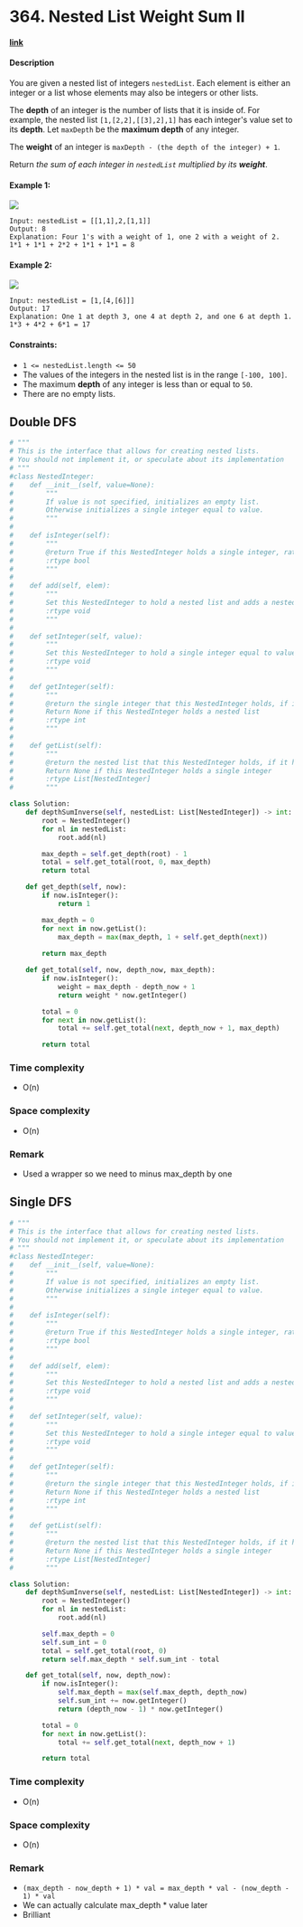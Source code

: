 # 364. Nested List Weight Sum II

#### [link](https://leetcode.com/problems/nested-list-weight-sum-ii/)

#### Description
You are given a nested list of integers `nestedList`. Each element is either an integer or a list whose elements may also be integers or other lists.

The **depth** of an integer is the number of lists that it is inside of. For example, the nested list `[1,[2,2],[[3],2],1]` has each integer's value set to its **depth**. Let `maxDepth` be the **maximum depth** of any integer.

The **weight** of an integer is `maxDepth - (the depth of the integer) + 1`.

Return *the sum of each integer in `nestedList` multiplied by its **weight***.

#### Example 1:
![](https://assets.leetcode.com/uploads/2021/03/27/nestedlistweightsumiiex1.png)
```
Input: nestedList = [[1,1],2,[1,1]]
Output: 8
Explanation: Four 1's with a weight of 1, one 2 with a weight of 2.
1*1 + 1*1 + 2*2 + 1*1 + 1*1 = 8
```
#### Example 2:
![](https://assets.leetcode.com/uploads/2021/03/27/nestedlistweightsumiiex2.png)
```
Input: nestedList = [1,[4,[6]]]
Output: 17
Explanation: One 1 at depth 3, one 4 at depth 2, and one 6 at depth 1.
1*3 + 4*2 + 6*1 = 17
```

#### Constraints:
* `1 <= nestedList.length <= 50`
* The values of the integers in the nested list is in the range `[-100, 100]`.
* The maximum **depth** of any integer is less than or equal to `50`.
* There are no empty lists.

## Double DFS
```python
# """
# This is the interface that allows for creating nested lists.
# You should not implement it, or speculate about its implementation
# """
#class NestedInteger:
#    def __init__(self, value=None):
#        """
#        If value is not specified, initializes an empty list.
#        Otherwise initializes a single integer equal to value.
#        """
#
#    def isInteger(self):
#        """
#        @return True if this NestedInteger holds a single integer, rather than a nested list.
#        :rtype bool
#        """
#
#    def add(self, elem):
#        """
#        Set this NestedInteger to hold a nested list and adds a nested integer elem to it.
#        :rtype void
#        """
#
#    def setInteger(self, value):
#        """
#        Set this NestedInteger to hold a single integer equal to value.
#        :rtype void
#        """
#
#    def getInteger(self):
#        """
#        @return the single integer that this NestedInteger holds, if it holds a single integer
#        Return None if this NestedInteger holds a nested list
#        :rtype int
#        """
#
#    def getList(self):
#        """
#        @return the nested list that this NestedInteger holds, if it holds a nested list
#        Return None if this NestedInteger holds a single integer
#        :rtype List[NestedInteger]
#        """

class Solution:
    def depthSumInverse(self, nestedList: List[NestedInteger]) -> int:
        root = NestedInteger()
        for nl in nestedList:
            root.add(nl)

        max_depth = self.get_depth(root) - 1
        total = self.get_total(root, 0, max_depth)
        return total

    def get_depth(self, now):
        if now.isInteger():
            return 1

        max_depth = 0
        for next in now.getList():
            max_depth = max(max_depth, 1 + self.get_depth(next))
        
        return max_depth

    def get_total(self, now, depth_now, max_depth):
        if now.isInteger():
            weight = max_depth - depth_now + 1
            return weight * now.getInteger()

        total = 0
        for next in now.getList():
            total += self.get_total(next, depth_now + 1, max_depth)

        return total
```
### Time complexity
* O(n)
### Space complexity
* O(n)
### Remark
* Used a wrapper so we need to minus max_depth by one

## Single DFS
```python
# """
# This is the interface that allows for creating nested lists.
# You should not implement it, or speculate about its implementation
# """
#class NestedInteger:
#    def __init__(self, value=None):
#        """
#        If value is not specified, initializes an empty list.
#        Otherwise initializes a single integer equal to value.
#        """
#
#    def isInteger(self):
#        """
#        @return True if this NestedInteger holds a single integer, rather than a nested list.
#        :rtype bool
#        """
#
#    def add(self, elem):
#        """
#        Set this NestedInteger to hold a nested list and adds a nested integer elem to it.
#        :rtype void
#        """
#
#    def setInteger(self, value):
#        """
#        Set this NestedInteger to hold a single integer equal to value.
#        :rtype void
#        """
#
#    def getInteger(self):
#        """
#        @return the single integer that this NestedInteger holds, if it holds a single integer
#        Return None if this NestedInteger holds a nested list
#        :rtype int
#        """
#
#    def getList(self):
#        """
#        @return the nested list that this NestedInteger holds, if it holds a nested list
#        Return None if this NestedInteger holds a single integer
#        :rtype List[NestedInteger]
#        """

class Solution:
    def depthSumInverse(self, nestedList: List[NestedInteger]) -> int:
        root = NestedInteger()
        for nl in nestedList:
            root.add(nl)

        self.max_depth = 0
        self.sum_int = 0
        total = self.get_total(root, 0)
        return self.max_depth * self.sum_int - total

    def get_total(self, now, depth_now):
        if now.isInteger():
            self.max_depth = max(self.max_depth, depth_now)
            self.sum_int += now.getInteger()
            return (depth_now - 1) * now.getInteger()

        total = 0
        for next in now.getList():
            total += self.get_total(next, depth_now + 1)

        return total
```
### Time complexity
* O(n)
### Space complexity
* O(n)
### Remark
* `(max_depth - now_depth + 1) * val = max_depth * val - (now_depth - 1) * val`
* We can actually calculate max_depth * value later
* Brilliant